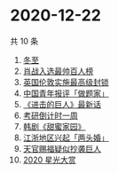 # 2020-12-22

共 10 条

<!-- BEGIN -->
<!-- 最后更新时间 Tue Dec 22 2020 01:29:18 GMT+0800 (CST) -->
1. [冬至](https://www.zhihu.com/search?q=冬至)
1. [肖战入选最帅百人榜](https://www.zhihu.com/search?q=肖战)
1. [英国伦敦实施最高级封锁](https://www.zhihu.com/search?q=英国疫情)
1. [中国青年报评「做题家」](https://www.zhihu.com/search?q=中国青年报)
1. [《进击的巨人》最新话](https://www.zhihu.com/search?q=进击的巨人)
1. [考研倒计时一周](https://www.zhihu.com/search?q=考研)
1. [韩剧《甜蜜家园》](https://www.zhihu.com/search?q=甜蜜家园)
1. [江浙地区兴起「两头婚」](https://www.zhihu.com/search?q=两头婚)
1. [天官赐福疑似抄袭巨人](https://www.zhihu.com/search?q=天官赐福)
1. [2020 星光大赏](https://www.zhihu.com/search?q=星光大赏)
<!-- END -->
